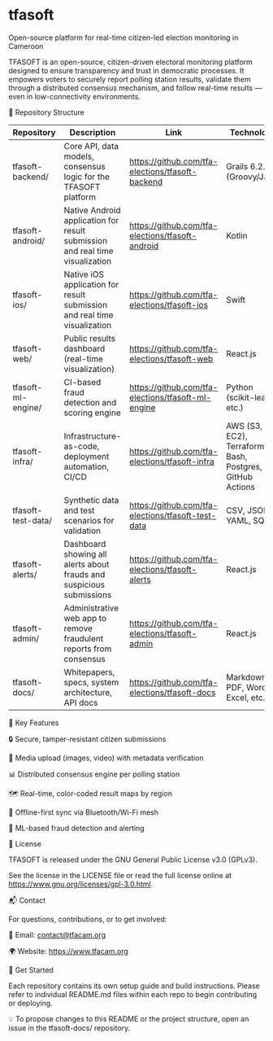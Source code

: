# tfasoft
Open-source platform for real-time citizen-led election monitoring in Cameroon

TFASOFT is an open-source, citizen-driven electoral monitoring platform designed to ensure transparency and trust in democratic processes.
It empowers voters to securely report polling station results, validate them through a distributed consensus mechanism, and follow real-time
results — even in low-connectivity environments.

📁 Repository Structure

| Repository         | Description                                                                  | Link                                               | Technology                                                    |
|--------------------|------------------------------------------------------------------------------|----------------------------------------------------|---------------------------------------------------------------|
| tfasoft-backend/   | Core API, data models, consensus logic for the TFASOFT platform              | https://github.com/tfa-elections/tfasoft-backend   | Grails 6.2.3 (Groovy/Java)                                    |
| tfasoft-android/   | Native Android application for result submission and real time visualization | https://github.com/tfa-elections/tfasoft-android   | Kotlin                                                        |
| tfasoft-ios/       | Native iOS application for result submission and real time visualization     | https://github.com/tfa-elections/tfasoft-ios       | Swift                                                         |
| tfasoft-web/       | Public results dashboard (real-time visualization)                           | https://github.com/tfa-elections/tfasoft-web       | React.js                                                      |
| tfasoft-ml-engine/ | CI-based fraud detection and scoring engine                                  | https://github.com/tfa-elections/tfasoft-ml-engine | Python (scikit-learn, etc.)                                   |
| tfasoft-infra/     | Infrastructure-as-code, deployment automation, CI/CD                         | https://github.com/tfa-elections/tfasoft-infra     | AWS (S3, EC2), Terraform, Bash,<br/> Postgres, GitHub Actions |
| tfasoft-test-data/ | Synthetic data and test scenarios for validation                             | https://github.com/tfa-elections/tfasoft-test-data | CSV, JSON, YAML, SQL                                          |
| tfasoft-alerts/    | Dashboard showing all alerts about frauds and suspicious submissions         | https://github.com/tfa-elections/tfasoft-alerts    | React.js                                                      |
| tfasoft-admin/     | Administrative web app to remove fraudulent reports from consensus           | https://github.com/tfa-elections/tfasoft-admin     | React.js                                                      |
| tfasoft-docs/      | Whitepapers, specs, system architecture, API docs                            | https://github.com/tfa-elections/tfasoft-docs      | Markdown, PDF, Word, Excel, etc.                              |


🔑 Key Features

🔒 Secure, tamper-resistant citizen submissions

📸 Media upload (images, video) with metadata verification

📊 Distributed consensus engine per polling station

🗺️ Real-time, color-coded result maps by region

📡 Offline-first sync via Bluetooth/Wi-Fi mesh

🧠 ML-based fraud detection and alerting


📄 License

TFASOFT is released under the GNU General Public License v3.0 (GPLv3).

See the license in the LICENSE file or read the full license online at https://www.gnu.org/licenses/gpl-3.0.html.


📬 Contact

For questions, contributions, or to get involved:

📧 Email: contact@tfacam.org

🌍 Website: https://www.tfacam.org


🚀 Get Started

Each repository contains its own setup guide and build instructions. Please refer to individual README.md files within each repo to begin contributing or deploying.

💡 To propose changes to this README or the project structure, open an issue in the tfasoft-docs/ repository.
